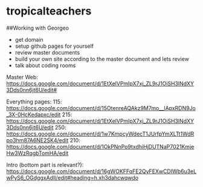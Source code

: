 # tropicalteachers
##Working with Georgeo

- get domain
- setup github pages for yourself
- review master documents
- build your own site according to the master document and lets review
- talk about coding rooms


Master Web: https://docs.google.com/document/d/1EtXelVPmIpX7xj_ZL9rJ1OiSH3lNdXY3Dds0nn6jt6U/edit#

Everything pages:
115: https://docs.google.com/document/d/15OtenreAQAkz9M7mo__lApxRDN9Jo_3X-0HcKedapxc/edit
215: https://docs.google.com/document/d/1EtXelVPmIpX7xj_ZL9rJ1OiSH3lNdXY3Dds0nn6jt6U/edit
250: https://docs.google.com/document/d/1w7KmpcyWdecT1JUrfpYmXLTt1WdRpo3hm87A6NE2SK4/edit
210: https://docs.google.com/document/d/1OkPNnPo9txdhiHjDUTNaP7021KmjeHw3WzRqgbTomHA/edit

Intro (bottom part is relevant?): https://docs.google.com/document/d/16gWOKFFqFE2QyFEXwCDIWb6u3eLwPyS6_OGdggxAdlI/edit#heading=h.xh3dahcwqwdo
